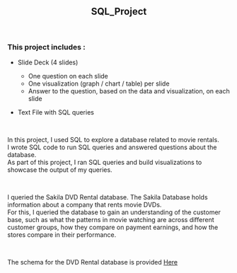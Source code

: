 <h2 align="center">
    SQL_Project
</h2>

<br>

### This project includes :

* Slide Deck (4 slides)
   - One question on each slide
   - One visualization (graph / chart / table) per slide
   - Answer to the question, based on the data and visualization, on each slide
   
* Text File with SQL queries

<br>

    
In this project, I used SQL to explore a database related to movie rentals. 
<br>
I wrote SQL code to run SQL queries and answered questions about the database. 
<br>
As part of this project, I ran SQL queries and build visualizations to showcase the output of my queries.

<br>

I queried the Sakila DVD Rental database. The Sakila Database holds information about a company that rents movie DVDs. 
<br>
For this, I queried the database to gain an understanding of the customer base, such as what the patterns in movie watching are across different customer groups, how they compare on payment earnings, and how the stores compare in their performance. 

<br>

The schema for the DVD Rental database is provided [Here](https://github.com/JinaKim77/SQL_Project/blob/main/DVD-RENTAL-ERD.PNG)